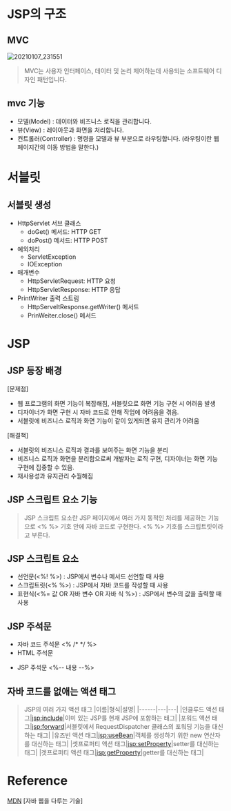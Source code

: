 # JSP의 구조
## MVC
![20210107_231551](https://user-images.githubusercontent.com/66931142/103902847-718fbe00-513e-11eb-89c1-04ad0d1975d3.png)

> MVC는 사용자 인터페이스, 데이터 및 논리 제어하는데 사용되는 소프트웨어 디자인 패턴입니다.

## mvc 기능
+ 모델(Model) : 데이터와 비즈니스 로직을 관리합니다.
+ 뷰(View) : 레이아웃과 화면을 처리합니다.
+ 컨트롤러(Controller) : 명령을 모델과 뷰 부분으로 라우팅합니다. (라우팅이란 웹 페이지간의 이동 방법을 말한다.)

# 서블릿
## 서블릿 생성
+ HttpServlet 서브 클래스
  + doGet() 메서드: HTTP GET
  + doPost() 메서드: HTTP POST
+ 예외처리
  + ServletException
  + IOException
+ 매개변수
  + HttpServletRequest: HTTP 요청
  + HttpServletResponse: HTTP 응답
+ PrintWriter 출력 스트림
  + HttpServeltResponse.getWriter() 메서드
  + PrinWeiter.close() 메서드

# JSP
## JSP 등장 배경
[문제점]
+ 웹 프로그램의 화면 기능이 복잡해짐, 서블릿으로 화면 기능 구현 시 어려움 발생
+ 디자이너가 화면 구현 시 자바 코드로 인해 작업에 어려움을 겪음.
+ 서블릿에 비즈니스 로직과 화면 기능이 같이 있게되면 유지 관리가 어려움

[해결책]
+ 서블릿의 비즈니스 로직과 결과를 보여주는 화면 기능을 분리
+ 비즈니스 로직과 화면을 분리함으로써 개발자는 로직 구현, 디자이너는 화면 기능 구현에 집중할 수 있음.
+ 재사용성과 유지관리 수월해짐

## JSP 스크립트 요소 기능
> JSP 스크립트 요소란 JSP 페이지에서 여러 가지 동적인 처리를 제공하는 기능으로 <% %> 기호 안에 자바 코드로 구현한다. <% %> 기호를 스크립트릿이라고 부른다.

## JSP 스크립트 요소
+ 선언문(<%! %>) : JSP에서 변수나 메서드 선언할 때 사용
+ 스크립트릿(<% %>) : JSP에서 자바 코드를 작성할 때 사용
+ 표현식(<%= 값 OR 자바 변수 OR 자바 식 %>) : JSP에서 변수의 값을 출력할 때 사용

## JSP 주석문
+ 자바 코드 주석문
<%
  /* */
%>
+ HTML 주석문
<!-- -->
+ JSP 주석문
<%-- 내용 --%>

## 자바 코드를 없애는 액션 태그
> JSP의 여러 가지 액션 태그
|이름|형식|설명|
|------|---|---|
|인클루드 액션 태그|<jsp:include>|이미 있는 JSP를 현재 JSP에 포함하는 태그|
|포워드 액션 태그|<jsp:forward>|서블릿에서 RequestDispatcher 클래스의 포워딩 기능을 대신하는 태그|
|유즈빈 액션 태그|<jsp:useBean>|객체를 생성하기 위한 new 연산자를 대신하는 태그|
|셋프로퍼티 액션 태그|<jsp:setProperty>|setter를 대신하는 태그|
|겟프로퍼티 액션 태그|<jsp:getProperty>|getter를 대신하는 태그|


# Reference
[MDN](https://developer.mozilla.org/ko/docs/Glossary/MVC)
[자바 웹을 다루는 기술]

